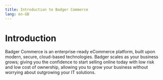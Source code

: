 ```yaml
---
title: Introduction to Badger Commerce
lang: en-GB
---
```


# Introduction

Badger Commerce is an enterprise-ready eCommerce platform, built upon modern, secure, cloud-based technologies. Badger scales as your business grows; giving you the confidence to start selling online today with low risk and low cost of ownership, allowing you to grow your business without worrying about outgrowing your IT solutions.


